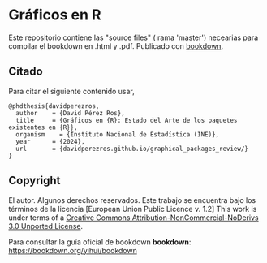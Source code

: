 # Gráficos en R


Este repositorio contiene las "source files" ( rama 'master') necearias para compilar el bookdown en .html y .pdf. Publicado con [bookdown](https://github.com/rstudio/bookdown).

## Citado

Para citar el siguiente contenido usar,
```
@phdthesis{davidperezros,
  author    = {David Pérez Ros},
  title     = {Gráficos en {R}: Estado del Arte de los paquetes existentes en {R}},
  organism    = {Instituto Nacional de Estadística (INE)},
  year      = {2024},
  url       = {davidperezros.github.io/graphical_packages_review/}
}
```

## Copyright

El autor. Algunos derechos reservados. Este trabajo se encuentra bajo los términos de la licencia [European Union Public Licence v. 1.2] This work is under terms of a [Creative Commons Attribution-NonCommercial-NoDerivs 3.0 Unported License](https://eupl.eu/1.2/en/).



Para consultar la guía oficial de bookdown **bookdown**: https://bookdown.org/yihui/bookdown